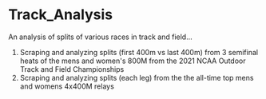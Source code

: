 # Track_Analysis
An analysis of splits of various races in track and field...

1) Scraping and analyzing splits (first 400m vs last 400m) from 3 semifinal heats of the mens and women's 800M from the 2021 NCAA Outdoor Track and Field Championships
2) Scraping and analyzing splits (each leg) from the the all-time top mens and womens 4x400M relays

